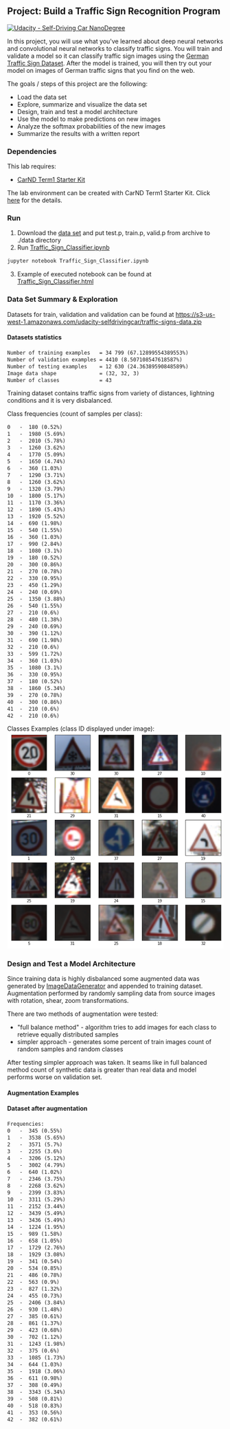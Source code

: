 ## Project: Build a Traffic Sign Recognition Program
[![Udacity - Self-Driving Car NanoDegree](https://s3.amazonaws.com/udacity-sdc/github/shield-carnd.svg)](http://www.udacity.com/drive)

In this project, you will use what you've learned about deep neural networks and convolutional neural networks to classify traffic signs. You will train and validate a model so it can classify traffic sign images using the [German Traffic Sign Dataset](http://benchmark.ini.rub.de/?section=gtsrb&subsection=dataset). After the model is trained, you will then try out your model on images of German traffic signs that you find on the web.

The goals / steps of this project are the following:
* Load the data set
* Explore, summarize and visualize the data set
* Design, train and test a model architecture
* Use the model to make predictions on new images
* Analyze the softmax probabilities of the new images
* Summarize the results with a written report


### Dependencies
This lab requires:

* [CarND Term1 Starter Kit](https://github.com/udacity/CarND-Term1-Starter-Kit)

The lab environment can be created with CarND Term1 Starter Kit. Click [here](https://github.com/udacity/CarND-Term1-Starter-Kit/blob/master/README.md) for the details.


### Run

1. Download the [data set](https://s3-us-west-1.amazonaws.com/udacity-selfdrivingcar/traffic-signs-data.zip) and put test.p, train.p, valid.p from archive to ./data directory
2. Run [Traffic_Sign_Classifier.ipynb](Traffic_Sign_Classifier.ipynb)
```sh
jupyter notebook Traffic_Sign_Classifier.ipynb
```
3. Example of executed notebook can be found at [Traffic_Sign_Classifier.html](Traffic_Sign_Classifier.html) 


### Data Set Summary & Exploration

Datasets for train, validation and validation can be found at https://s3-us-west-1.amazonaws.com/udacity-selfdrivingcar/traffic-signs-data.zip

#### Datasets statistics
```text
Number of training examples   = 34 799 (67.12899554389553%)
Number of validation examples = 4410 (8.507108547618587%)
Number of testing examples    = 12 630 (24.36389590848589%)
Image data shape              = (32, 32, 3)
Number of classes             = 43
```

Training dataset contains traffic signs from variety of distances, lightning conditions and it is very disbalanced. 

Class frequencies (count of samples per class):
```text
0   -  180 (0.52%)
1   -  1980 (5.69%)
2   -  2010 (5.78%)
3   -  1260 (3.62%)
4   -  1770 (5.09%)
5   -  1650 (4.74%)
6   -  360 (1.03%)
7   -  1290 (3.71%)
8   -  1260 (3.62%)
9   -  1320 (3.79%)
10  -  1800 (5.17%)
11  -  1170 (3.36%)
12  -  1890 (5.43%)
13  -  1920 (5.52%)
14  -  690 (1.98%)
15  -  540 (1.55%)
16  -  360 (1.03%)
17  -  990 (2.84%)
18  -  1080 (3.1%)
19  -  180 (0.52%)
20  -  300 (0.86%)
21  -  270 (0.78%)
22  -  330 (0.95%)
23  -  450 (1.29%)
24  -  240 (0.69%)
25  -  1350 (3.88%)
26  -  540 (1.55%)
27  -  210 (0.6%)
28  -  480 (1.38%)
29  -  240 (0.69%)
30  -  390 (1.12%)
31  -  690 (1.98%)
32  -  210 (0.6%)
33  -  599 (1.72%)
34  -  360 (1.03%)
35  -  1080 (3.1%)
36  -  330 (0.95%)
37  -  180 (0.52%)
38  -  1860 (5.34%)
39  -  270 (0.78%)
40  -  300 (0.86%)
41  -  210 (0.6%)
42  -  210 (0.6%)
```

Classes Examples (class ID displayed under image):
![examples/classes_examples.png](examples/classes_examples.png)


### Design and Test a Model Architecture

Since training data is highly disbalanced some augmented data was generated by [ImageDataGenerator](https://keras.io/preprocessing/image/) and appended to training dataset. 
Augmentation performed by randomly sampling data from source images with rotation, shear, zoom transformations. 

There are two methods of augmentation were tested: 
* "full balance method" - algorithm tries to add images for each class to retrieve equally distributed samples
*  simpler approach - generates some percent of train images count of random samples and random classes

After testing simpler approach was taken. 
It seams like in full balanced method count of synthetic data is greater than real data and model performs worse on validation set.

#### Augmentation Examples

#### Dataset after augmentation
```text
Frequencies:
0   -  345 (0.55%)
1   -  3538 (5.65%)
2   -  3571 (5.7%)
3   -  2255 (3.6%)
4   -  3206 (5.12%)
5   -  3002 (4.79%)
6   -  640 (1.02%)
7   -  2346 (3.75%)
8   -  2268 (3.62%)
9   -  2399 (3.83%)
10  -  3311 (5.29%)
11  -  2152 (3.44%)
12  -  3439 (5.49%)
13  -  3436 (5.49%)
14  -  1224 (1.95%)
15  -  989 (1.58%)
16  -  658 (1.05%)
17  -  1729 (2.76%)
18  -  1929 (3.08%)
19  -  341 (0.54%)
20  -  534 (0.85%)
21  -  486 (0.78%)
22  -  563 (0.9%)
23  -  827 (1.32%)
24  -  455 (0.73%)
25  -  2406 (3.84%)
26  -  930 (1.48%)
27  -  385 (0.61%)
28  -  861 (1.37%)
29  -  423 (0.68%)
30  -  702 (1.12%)
31  -  1243 (1.98%)
32  -  375 (0.6%)
33  -  1085 (1.73%)
34  -  644 (1.03%)
35  -  1918 (3.06%)
36  -  611 (0.98%)
37  -  308 (0.49%)
38  -  3343 (5.34%)
39  -  508 (0.81%)
40  -  518 (0.83%)
41  -  353 (0.56%)
42  -  382 (0.61%)
```



